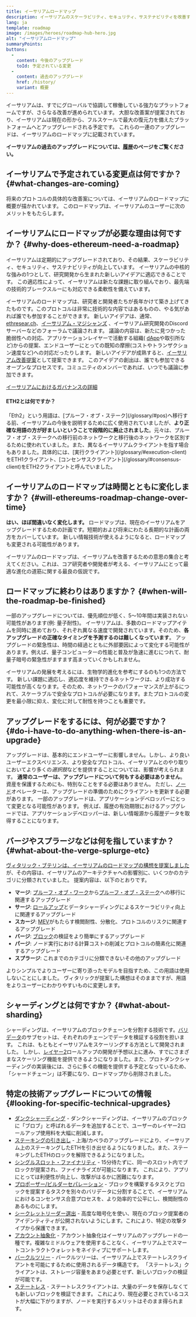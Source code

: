 ```yaml
---
title: イーサリアムロードマップ
description: イーサリアムのスケーラビリティ、セキュリティ、サステナビリティを改善する工程
lang: ja
template: roadmap
image: /images/heroes/roadmap-hub-hero.jpg
alt: "イーサリアムロードマップ"
summaryPoints:
buttons:
  - 
    content: 今後のアップグレード
    toId: 予定されている変更
  - 
    content: 過去のアップグレード
    href: /history/
    variant: 概要
---
```


イーサリアムは、すでにグローバルで協調して稼働している強力なプラットフォームですが、さらなる改善が進められています。 大胆な改善案が提案されており、イーサリアムは現在の形から、フルスケールで最大の復元力を備えたプラットフォームへとアップグレードされる予定です。 これらの一連のアップグレードは、イーサリアムのロードマップに記載されています。

**イーサリアムの過去のアップグレードについては、[履歴](/history/)のページをご覧ください。**

## イーサリアムで予定されている変更点は何ですか？ {#what-changes-are-coming}

将来のプロトコルの具体的な改善案については、イーサリアムのロードマップに概要が描かれています。 このロードマップは、イーサリアムのユーザーに次のメリットをもたらします。

<CardGrid>
  <RoadmapActionCard
    href="/roadmap/scaling"
    title="より安価なトランザクション"
    image="scaling"
    description="Rollups are too expensive and rely on centralized components, causing users to place too much trust in their operators. The roadmap includes fixes for both of these problems."
    buttonText="More on reducing fees"
  />
  <RoadmapActionCard
    href="/roadmap/security"
    title="追加のセキュリティ"
    image="security"
    description="Ethereum is already very secure but it can be made even stronger, ready to withstand all kinds of attack far into the future."
    buttonText="More on security"
  />
  <RoadmapActionCard
    href="/roadmap/user-experience"
    title="ユーザーエクスペリエンスの向上"
    image="userExperience"
    description="More support for smart contract wallets and light-weight nodes will make using Ethereum simpler and safer."
    buttonText="More on user experience"
  />
  <RoadmapActionCard
    href="/roadmap/future-proofing"
    title="将来の証明技術"
    image="futureProofing"
    description="Ethereum researchers and developers are solving tomorrow's problems today, readying the network for future generations."
    buttonText="More on future proofing"
  />
</CardGrid>

## イーサリアムにロードマップが必要な理由は何ですか？ {#why-does-ethereum-need-a-roadmap}

イーサリアムは定期的にアップグレードされており、その結果、スケーラビリティ、セキュリティ、サステナビリティが向上しています。 イーサリアムの中核的な強みの1つとして、研究開発から生まれた新しいアイデアに適応できることです。 この適応性によって、イーサリアムは新たな課題に取り組んでおり、最先端の技術的ブレークスルーにも対応できる柔軟性を備えています。

<RoadmapImageContent title="ロードマップの決定方法">

イーサリアムのロードマップは、研究者と開発者たちが長年かけて築き上げてきたものです。このプロトコルは非常に技術的な内容ではあるものの、やる気があれば誰でも参加することができます。 新しいアイデアは、通常、[ethresear.ch](https://ethresear.ch/)、[イーサリアム・マジシャンズ](https://ethereum-magicians.org) 、イーサリアム研究開発のDiscordサーバーなどのフォーラムで議論されます。 議論の内容は、新たに見つかった脆弱性への対応、アプリケーションレイヤーで活動する組織( [dApp](/glossary/#dapp)や取引所など)からの提案、エンドユーザーにとっての既知の摩擦(コストやトランザクション速度など)への対応だったりします。 新しいアイデアが成熟すると、[イーサリアム改善提案](https://eips.ethereum.org/)として提案できます。 このアイデアの創出は、誰でも参加できるオープンなプロセスです。コミュニティのメンバーであれば、いつでも議論に参加できます。

[イーサリアムにおけるガバナンスの詳細](/governance/)

</RoadmapImageContent>

<InfoBanner mb={8}>
  <h4 style={{ marginTop: 0 }}>ETH2とは何ですか？</h4>

  <p>「Eth2」という用語は、[プルーフ・オブ・ステーク](/glossary/#pos)へ移行する前、イーサリアムの今後を説明するために広く使用されていましたが、<strong>より正確な用語の方が好ましいということで段階的に廃止されました</strong>。元々は、プルーフ・オブ・ステークへの移行前のネットワークと移行後のネットワークを区別するために使われていました。また、異なるイーサリアムクライアントを指す場合もありました。具体的には、[実行クライアント](/glossary/#execution-client)をETH1クライアント、[コンセンサスクライアント](/glossary/#consensus-client)をETH2クライアントと呼んでいました。</p>

</InfoBanner>

## イーサリアムのロードマップは時間とともに変化しますか？ {#will-ethereums-roadmap-change-over-time}

**はい、ほぼ間違いなく変化します。** ロードマップは、現在のイーサリアムをアップグレードするための計画です。短期的および将来にわたる長期的な計画の両方をカバーしています。 新しい情報技術が使えるようになると、ロードマップも変更される可能性があります。

イーサリアムのロードマップは、イーサリアムを改善するための意思の集合と考えてください。これは、コア研究者や開発者が考える、イーサリアムにとって最適な進化の道筋に関する最良の仮説です。

## ロードマップに終わりはありますか？ {#when-will-the-roadmap-be-finished}

一部のアップグレードについては、優先順位が低く、5～10年間は実装されない可能性があります(例: 量子耐性)。 イーサリアムは、多数のロードマップアイテムを同時に進めており、それぞれ異なる速度で開発されています。そのため、**各アップグレードの正確なタイミングを予測するのは難しくなっています**。 アップグレードの緊急性は、時間の経過とともに外部要因によって変化する可能性があります。例えば、量子コンピューターの性能と普及が急速に進むにつれて、耐量子暗号の緊急性がますます高まっていくかもしれません。

イーサリアムの発展を考えるには、生物学的進化を参考にするのも1つの方法です。 新しい課題に適応し、適応度を維持できるネットワークは、より成功する可能性が高くなります。そのため、ネットワークのパフォーマンスが上がるにつれて、スケーラブルで安全なプロトコルが必要になります。またプロトコルの変更を最小限に抑え、変化に対して耐性を持つことも重要です。

## アップグレードをするには、何が必要ですか？ {#do-i-have-to-do-anything-when-there-is-an-upgrade}

アップグレードは、基本的にエンドユーザーに影響しません。しかし、より良いユーザーエクスペリエンス、より安全なプロトコル、イーサリアムとのやり取りにおいてより多くの<i>選択肢</i>などを提供することについては、影響が考えられます。 **通常のユーザーは、アップグレードについて何もする必要はありません**。資産を保護するためにも、特別なことをする必要はありません。 ただし、[ノード](/glossary/#node)オペレーターは、アップグレードの準備のためにクライアントを更新する必要があります。 一部のアップグレードは、アプリケーションデベロッパーにとって変更となる可能性があります。 例えば、履歴の有効期限におけるアップグレードでは、アプリケーションデベロッパーは、新しい情報源から履歴データを取得することになります。

## バージやスプラージなどは何を指していますか？ {#what-about-the-verge-splurge-etc}

[ヴィタリック・ブテリンは、イーサリアムのロードマップの構想を提案しました](https://twitter.com/VitalikButerin/status/1741190491578810445)が、その内容は、イーサリアムのアーキテクチャへの影響別に、いくつかのカテゴリに分類されていました。 提案内容は、以下のとおりです。

- **マージ**: [プルーフ・オブ・ワーク](/glossary/#pow)から[プルーフ・オブ・ステーク](/glossary/#pos)への移行に関連するアップグレード
- **サージ**: [ロールアップ](/glossary/#rollups)とデータシャーディングによるスケーラビリティ向上に関連するアップグレード
- **スカージ**: [MEV](/glossary/#mev)がもたらす検閲耐性、分散化、プロトコルのリスクに関連するアップグレード
- **バージ**: [ブロック](/glossary/#block)の検証をより簡単にするアップグレード
- **パージ**: ノード実行における計算コストの削減とプロトコルの簡素化に関連するアップグレード
- **スプラージ**: これまでのカテゴリに分類できないその他のアップグレード

よりシンプルでよりユーザーに寄り添ったモデルを目指すため、この用語は使用しないことにしました。 ヴィタリックが提案した構想はそのままですが、用語をよりユーザーにわかりやすいものに変更します。

## シャーディングとは何ですか？ {#what-about-sharding}

シャーディングは、イーサリアムのブロックチェーンを分割する技術です。[バリデータ](/glossary/#validator)のサブセットは、それぞれのチェーンでデータを検証する役割を担います。 これは、もともとイーサリアムをスケーリングする方法として開発されました。 しかし、[レイヤー2](/glossary/#layer-2)ロールアップの開発が予想以上に進み、すでにさまざまなスケーリング機能を提供できるようになりました。また、プロトダンクシャーディングの実装後には、さらに多くの機能を提供する予定となっているため、 「シャードチェーン」は不要になり、ロードマップから削除されました。

## 特定の技術アップグレードについての情報 {#looking-for-specific-technical-upgrades}

- [ダンクシャーディング](/roadmap/danksharding) - ダンクシャーディングは、イーサリアムのブロックに「ブロブ」と呼ばれるデータを追加することで、ユーザーのレイヤー2ロールアップ使用料を大幅に削減します。
- [ステーキングの引き出し](/staking/withdrawals) - 上海/カペラのアップグレードにより、イーサリアム上のステーキングしたETHを引き出せるようになりました。また、ステーキングしたETHのロックを解除できるようになりました。
- [シングルスロット・ファイナリティ](/roadmap/single-slot-finality) - 15分待たずに、同一のスロット内でブロックが提案され、ファイナライズが可能になります。 これにより、アプリにとっては利便性が向上し、攻撃がはるかに困難になります。
- [プロポーザー/ビルダーセパレーション](/roadmap/pbs) - ブロックを構築するタスクとブロックを提案するタスクを別々のバリデータに分割することで、イーサリアムにおけるコンセンサス合意プロセスを、より効率的で公平にし、検閲耐性のあるものにします。
- [シークレットリーダー選出](/roadmap/secret-leader-election) - 高度な暗号化を使い、現在のブロック提案者のアイデンティティが公開されないようにします。これにより、特定の攻撃タイプから保護できます。
- [アカウント抽象化](/roadmap/account-abstraction) - アカウント抽象化はイーサリアムのアップグレードの一種です。複雑なミドルウェアを使用することなく、イーサリアム上でスマートコントラクトウォレットをネイティブにサポートします。
- [バークルツリー](/roadmap/verkle-trees) - バークルツリーは、イーサリアム上でステートレスクライアントを可能にするために使用されるデータ構造です。 「ステートレス」クライアントは、ストレージ容量をあまり必要とせず、新しいブロックの検証が可能です。
- [ステートレス](/roadmap/statelessness) - ステートレスクライアントは、大量のデータを保存しなくても新しいブロックを検証できます。 これにより、現在必要とされているコストが大幅に下がりますが、ノードを実行するメリットはそのまま得られます。
